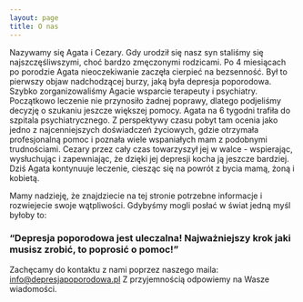 ```yaml
---
layout: page
title: O nas
---
```


Nazywamy się Agata i Cezary. Gdy urodził się nasz syn staliśmy się najszczęśliwszymi, choć bardzo zmęczonymi rodzicami. Po 4 miesiącach po porodzie Agata nieoczekiwanie zaczęła cierpieć na bezsenność. Był to pierwszy objaw nadchodzącej burzy, jaką była depresja poporodowa. Szybko zorganizowaliśmy Agacie wsparcie terapeuty i psychiatry. Początkowo leczenie nie przynosiło żadnej poprawy, dlatego podjeliśmy decyzję o szukaniu jeszcze większej pomocy. Agata na 6 tygodni trafiła do szpitala psychiatrycznego. Z perspektywy czasu pobyt tam ocenia jako jedno z najcenniejszych doświadczeń życiowych, gdzie otrzymała profesjonalną pomoc i poznała wiele wspaniałych mam z podobnymi trudnościami. Cezary przez cały czas towarzyszył jej w walce - wspierając, wysłuchując i zapewniając, że dzięki jej depresji kocha ją jeszcze bardziej. Dziś Agata kontynuuje leczenie, ciesząc się na powrót z bycia mamą, żoną i kobietą. 

Mamy nadzieję, że znajdziecie na tej stronie potrzebne informacje i rozwiejecie swoje wątpliwości. Gdybyśmy mogli posłać w świat jedną myśl byłoby to:

<div class="box">
<h3>“Depresja poporodowa jest uleczalna! Najważniejszy krok jaki musisz zrobić, to poprosić o pomoc!”</h3>
</div>

Zachęcamy do kontaktu z nami poprzez naszego maila: <info@depresjapoporodowa.pl>
Z przyjemnością odpowiemy na Wasze wiadomości. 
